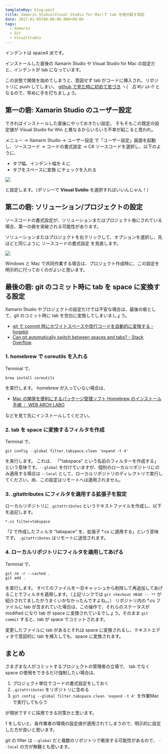 ```yaml
---
templateKey: blog-post
title: Xamarin Studio(Visual Studio for Mac)で tab を絶対殺す設定
date: 2017-01-05T00:00:00.000+09:00
tags:
  - Xamarin
  - Git
  - VisualStudio
---
```

インデントは space4 派です。

インストールした直後の Xamarin Studio や Visual Studio for Mac の設定だと、インデントが tab になっています。
<!--more-->

この状態で開発を始めてしまうと、意図せず tab がコードに挿入され、リポジトリに push してしまい、 [github で見た時に初めて気づき](https://github.com/nuitsjp/Xamarin.Forms.GoogleMaps.Bindings/commit/8399c57a6d83b291116be0e588ecca88405d4182#diff-5a747f9189b02ce61af4958a513f30f6) ヽ(｀Д´#)ﾉ ﾑｷｰ!! となるので、早めに手を打ちましょう。

## 第一の砦: Xamarin Studio のユーザー設定

できればインストールした直後にやっておきたい設定。
そもそもこの既定の設定値が Visual Studio for Win と異なるからいろいろ不幸が起こると思われ。

メニュー -> Xamarin Studio -> ユーザー設定 で「ユーザー設定」画面を起動し、ソースコード -> コードの書式設定 -> C# ソースコードを選択し、以下のように、

* タブ幅、インデント幅を 4 に
* タブをスペースに変換 にチェックを入れる

![](/img/posts/definitely_kill_tab_for_Xamarin_studio_01.png)

と設定します。（ポリシーで **Visual Sutdio** を選択すればいいんじゃん！）

## 第二の砦: ソリューション/プロジェクトの設定

ソースコードの書式設定が、ソリューションまたはプロジェクト毎にされている場合、第一の砦を突破される可能性があります。

ソリューションまたはプロジェクトを右クリックして、オプションを選択し、先ほどと同じように ソースコードの書式設定 を見直します。

![](/img/posts/definitely_kill_tab_for_Xamarin_studio_02.png)

Windows と Mac で共同作業する場合は、プロジェクト作成時に、この設定を明示的に行っておくのがよいと思います。

## 最後の砦: git のコミット時に tab を space に変換する設定

Xamarin Studio やプロジェクトの設定だけでは不安な場合は、最後の砦として、git のコミット時に tab を空白に変換してしまいましょう。

* [git で commit 時にホワイトスペースや改行コードを自動的に変換する - hogeblr](http://hogeblr.tumblr.com/post/49260745404/git-%E3%81%A7-commit-%E6%99%82%E3%81%AB%E3%83%9B%E3%83%AF%E3%82%A4%E3%83%88%E3%82%B9%E3%83%9A%E3%83%BC%E3%82%B9%E3%82%84%E6%94%B9%E8%A1%8C%E3%82%B3%E3%83%BC%E3%83%89%E3%82%92%E8%87%AA%E5%8B%95%E7%9A%84%E3%81%AB%E5%A4%89%E6%8F%9B%E3%81%99%E3%82%8B)
* [Can git automatically switch between spaces and tabs? - Stack Overflow](http://stackoverflow.com/questions/2316677/can-git-automatically-switch-between-spaces-and-tabs)

### 1. homebrew で coreutils を入れる

Terminal で、

``brew install coreutils``

を実行します。
homebrew が入っていない場合は、

* [Mac の開発を便利にするパッケージ管理ソフト Homebrew のインストール手順 ｜ WEB ARCH LABO](http://weblabo.oscasierra.net/homebrew-1/)

などを見て先にインストールしてください。

### 2. tab を space に変換するフィルタを作成

Terminal で、

``git config --global filter.tabspace.clean 'expand -t 4'``

を実行します。
これは、 「"tabspace" という名前のフィルターを作成する」という意味です。``--global`` を付けていますが、個別のローカルリポジトリにのみ適用する場合は ``--local`` として、ローカルリポジトリのディレクトリで実行してください。尚、この設定はリモートへは適用されません。

### 3. .gitattributes にフィルタを適用する拡張子を設定

ローカルリポジトリに ``.gitattributes`` というテキストファイルを作成し、以下を追記します。

```
*.cs filter=tabspace
```

「2 で作成したフィルタ "tabspace" を、拡張子 *.cs に適用する」という意味です。
``.gitattributes`` はリモートに送信されます。

### 4. ローカルリポジトリにフィルタを適用してあげる

Terminal で、

```
git rm -r --cached .
git add .
```

を実行します。
すべてのファイルを一旦キャッシュから削除して再追加してあげることでフィルタを適用します。（上記リンクでは ``git checkout HEAD -- **`` が紹介されてましたがうまくいかなかったんですよね。。）
リポジトリ内の *.cs ファイルに tab が含まれていた場合は、この操作で、それらのステータスが modified になり tab が space に変換されているでしょう。そのまま ``git commit`` すると、tab が space でコミットされます。

変更したファイルに tab があるとそれは space に変換されるし、テキストエディタで意図的に tab を挿入しても、space に変換されます。

## まとめ

さまざまな人がコミットするプロジェクトの管理者の立場で、 tab でなく space の使用をできるだけ強制したい場合は、

1. プロジェクト単位でコードの書式設定をしておく
2. ``.gitattributes`` をリポジトリに含める
3. ``git config --global filter.tabspace.clean 'expand -t 4'`` を作業Macで実行してもらう

が現状ですぐに採用できる対策かと思います。

1 をしないと、各作業者の環境の設定値が適用されてしまうので、明示的に設定した方が良いと思います。

git の filter は ``--global`` だと複数のリポジトリで衝突する可能性があるので、 ``--local`` の方が無難とも思います。
